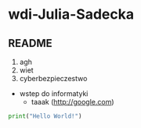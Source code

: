 # wdi-Julia-Sadecka
## README 
1. agh
2. wiet
3. cyberbezpieczestwo
  - wstep do informatyki
    - taaak
(http://google.com)

```python
print("Hello World!")
```
